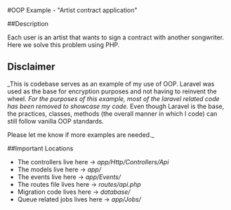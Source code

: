 #OOP Example - "Artist contract application"

##Description

Each user is an artist that wants to sign a contract with another songwriter. Here we solve this problem using PHP.

## Disclaimer

_This is codebase serves as an example of my use of OOP.
Laravel was used as the base for encryption purposes and not having to reinvent the wheel. *For the purposes of this example, most of the laravel related code has been removed to showcase my code.* Even though Laravel is the base, the practices, classes, methods (the overall manner in which I code) can still follow vanilla OOP standards.

Please let me know if more examples are needed._


##Important Locations
- The controllers live here -> *app/Http/Controllers/Api*
- The models live here -> *app/*
- The events live here -> *app/Events/*
- The routes file lives here -> *routes/api.php*
- Migration code lives here -> *database/*
- Queue related jobs lives here -> *app/Jobs/*
